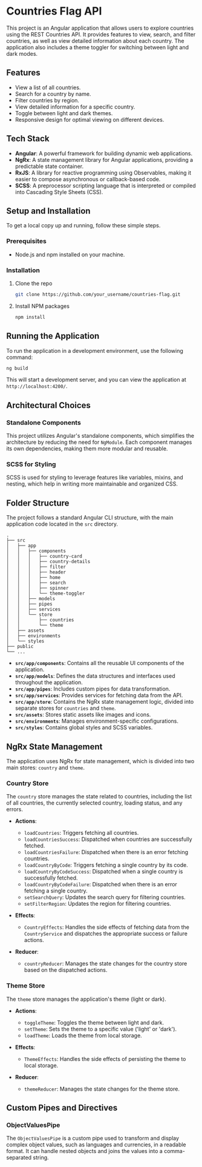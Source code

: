 # Countries Flag API

This project is an Angular application that allows users to explore countries using the REST Countries API. It provides features to view, search, and filter countries, as well as view detailed information about each country. The application also includes a theme toggler for switching between light and dark modes.

## Features

- View a list of all countries.
- Search for a country by name.
- Filter countries by region.
- View detailed information for a specific country.
- Toggle between light and dark themes.
- Responsive design for optimal viewing on different devices.

## Tech Stack

- **Angular**: A powerful framework for building dynamic web applications.
- **NgRx**: A state management library for Angular applications, providing a predictable state container.
- **RxJS**: A library for reactive programming using Observables, making it easier to compose asynchronous or callback-based code.
- **SCSS**: A preprocessor scripting language that is interpreted or compiled into Cascading Style Sheets (CSS).

## Setup and Installation

To get a local copy up and running, follow these simple steps.

### Prerequisites

- Node.js and npm installed on your machine.

### Installation

1. Clone the repo
   ```sh
   git clone https://github.com/your_username/countries-flag.git
   ```
2. Install NPM packages
   ```sh
   npm install
   ```

## Running the Application

To run the application in a development environment, use the following command:

```sh
ng build
```

This will start a development server, and you can view the application at `http://localhost:4200/`.

## Architectural Choices

### Standalone Components

This project utilizes Angular's standalone components, which simplifies the architecture by reducing the need for `NgModule`. Each component manages its own dependencies, making them more modular and reusable.

### SCSS for Styling

SCSS is used for styling to leverage features like variables, mixins, and nesting, which help in writing more maintainable and organized CSS.

## Folder Structure

The project follows a standard Angular CLI structure, with the main application code located in the `src` directory.

```
.
├── src
│   ├── app
│   │   ├── components
│   │   │   ├── country-card
│   │   │   ├── country-details
│   │   │   ├── filter
│   │   │   ├── header
│   │   │   ├── home
│   │   │   ├── search
│   │   │   ├── spinner
│   │   │   └── theme-toggler
│   │   ├── models
│   │   ├── pipes
│   │   ├── services
│   │   └── store
│   │       ├── countries
│   │       └── theme
│   ├── assets
│   ├── environments
│   └── styles
├── public
└── ...
```

- **`src/app/components`**: Contains all the reusable UI components of the application.
- **`src/app/models`**: Defines the data structures and interfaces used throughout the application.
- **`src/app/pipes`**: Includes custom pipes for data transformation.
- **`src/app/services`**: Provides services for fetching data from the API.
- **`src/app/store`**: Contains the NgRx state management logic, divided into separate stores for `countries` and `theme`.
- **`src/assets`**: Stores static assets like images and icons.
- **`src/environments`**: Manages environment-specific configurations.
- **`src/styles`**: Contains global styles and SCSS variables.
## NgRx State Management

The application uses NgRx for state management, which is divided into two main stores: `country` and `theme`.

### Country Store

The `country` store manages the state related to countries, including the list of all countries, the currently selected country, loading status, and any errors.

- **Actions**:
  - `loadCountries`: Triggers fetching all countries.
  - `loadCountriesSuccess`: Dispatched when countries are successfully fetched.
  - `loadCountriesFailure`: Dispatched when there is an error fetching countries.
  - `loadCountryByCode`: Triggers fetching a single country by its code.
  - `loadCountryByCodeSuccess`: Dispatched when a single country is successfully fetched.
  - `loadCountryByCodeFailure`: Dispatched when there is an error fetching a single country.
  - `setSearchQuery`: Updates the search query for filtering countries.
  - `setFilterRegion`: Updates the region for filtering countries.

- **Effects**:
  - `CountryEffects`: Handles the side effects of fetching data from the `CountryService` and dispatches the appropriate success or failure actions.

- **Reducer**:
  - `countryReducer`: Manages the state changes for the country store based on the dispatched actions.

### Theme Store

The `theme` store manages the application's theme (light or dark).

- **Actions**:
  - `toggleTheme`: Toggles the theme between light and dark.
  - `setTheme`: Sets the theme to a specific value ('light' or 'dark').
  - `loadTheme`: Loads the theme from local storage.

- **Effects**:
  - `ThemeEffects`: Handles the side effects of persisting the theme to local storage.

- **Reducer**:
  - `themeReducer`: Manages the state changes for the theme store.

## Custom Pipes and Directives

### ObjectValuesPipe

The `ObjectValuesPipe` is a custom pipe used to transform and display complex object values, such as languages and currencies, in a readable format. It can handle nested objects and joins the values into a comma-separated string.
